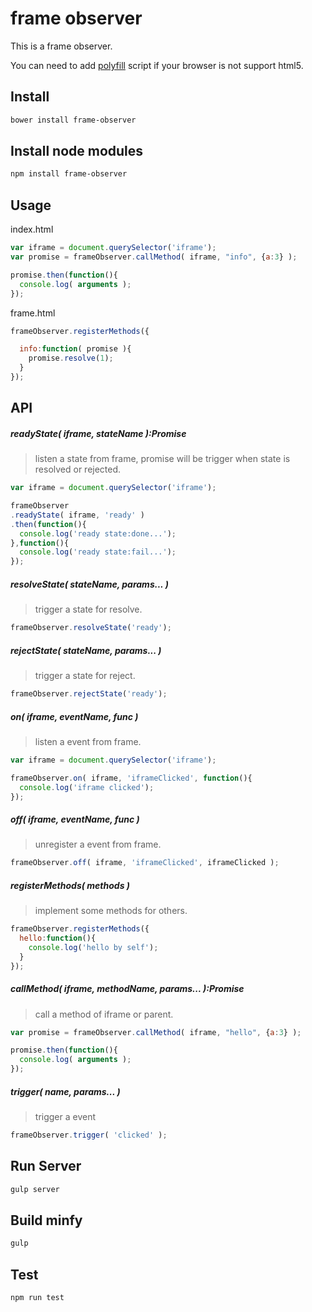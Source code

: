 frame observer
==================================

This is a frame observer.

You can need to add [polyfill](https://github.com/JasonBerry/babel-es6-polyfill) script if your browser is not support html5.

## Install

```bash
bower install frame-observer
```

## Install node modules

```bash
npm install frame-observer
```

## Usage

index.html

```js
var iframe = document.querySelector('iframe');
var promise = frameObserver.callMethod( iframe, "info", {a:3} );

promise.then(function(){
  console.log( arguments );
});
```

frame.html

```js
frameObserver.registerMethods({

  info:function( promise ){
    promise.resolve(1);
  }
});
```

## API

##### readyState( iframe, stateName ):Promise
> listen a state from frame, promise will be trigger when state is resolved or rejected.

```js
var iframe = document.querySelector('iframe');

frameObserver
.readyState( iframe, 'ready' )
.then(function(){
  console.log('ready state:done...');
},function(){
  console.log('ready state:fail...');
});
```

##### resolveState( stateName, params... )
> trigger a state for resolve.

```js
frameObserver.resolveState('ready');
```

##### rejectState( stateName, params... )
> trigger a state for reject.

```js
frameObserver.rejectState('ready');
```

##### on( iframe, eventName, func )
> listen a event from frame.

```js
var iframe = document.querySelector('iframe');

frameObserver.on( iframe, 'iframeClicked', function(){
  console.log('iframe clicked');
});
```

##### off( iframe, eventName, func )
> unregister a event from frame.

```js
frameObserver.off( iframe, 'iframeClicked', iframeClicked );
```

##### registerMethods( methods )
> implement some methods for others.

```js
frameObserver.registerMethods({
  hello:function(){
    console.log('hello by self');
  }
});
```

##### callMethod( iframe, methodName, params... ):Promise
> call a method of iframe or parent.

```js
var promise = frameObserver.callMethod( iframe, "hello", {a:3} );

promise.then(function(){
  console.log( arguments );
});
```

##### trigger( name, params... )
> trigger a event

```js
frameObserver.trigger( 'clicked' );
```

## Run Server

```bash
gulp server
```

## Build minfy

```bash
gulp
```

## Test

```bash
npm run test
```

